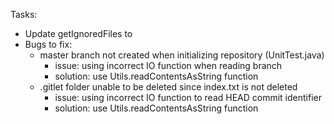 Tasks:
- Update getIgnoredFiles to 
- Bugs to fix:
    - master branch not created when initializing repository (UnitTest.java) 
      - issue: using incorrect IO function when reading branch
      - solution: use Utils.readContentsAsString function
    - .gitlet folder unable to be deleted since index.txt is not deleted
      - issue: using incorrect IO function to read HEAD commit identifier
      - solution: use Utils.readContentsAsString function